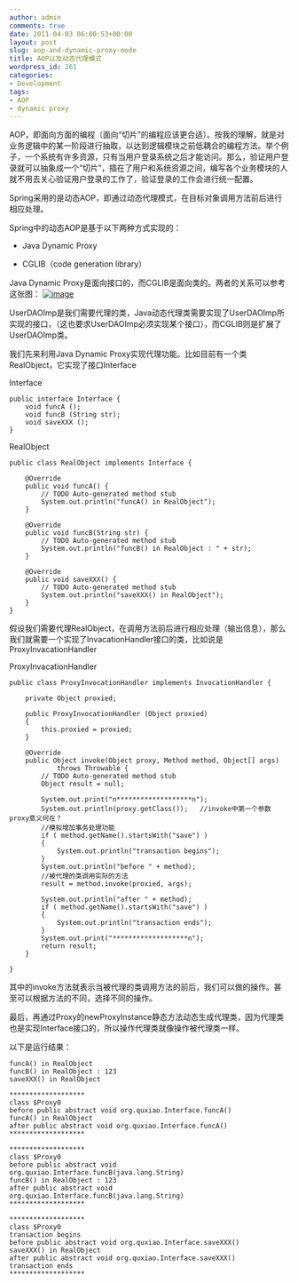 ```yaml
---
author: admin
comments: true
date: 2011-04-03 06:00:53+00:00
layout: post
slug: aop-and-dynamic-proxy-mode
title: AOP以及动态代理模式
wordpress_id: 261
categories:
- Development
tags:
- AOP
- dynamic proxy
---
```


AOP，即面向方面的编程（面向“切片”的编程应该更合适）。按我的理解，就是对业务逻辑中的某一阶段进行抽取，以达到逻辑模块之前低耦合的编程方法。举个例子，一个系统有许多资源，只有当用户登录系统之后才能访问。那么，验证用户登录就可以抽象成一个“切片”，插在了用户和系统资源之间，编写各个业务模块的人就不用去关心验证用户登录的工作了，验证登录的工作会进行统一配置。

Spring采用的是动态AOP，即通过动态代理模式，在目标对象调用方法前后进行相应处理。

Spring中的动态AOP是基于以下两种方式实现的：

	
  * Java Dynamic Proxy

	
  * CGLIB（code generation library）


Java Dynamic Proxy是面向接口的，而CGLIB是面向类的。两者的关系可以参考这张图：
[![image](http://www.qxavier.me/wp-content/uploads/2011/04/image_thumb4.png)](http://www.qxavier.me/wp-content/uploads/2011/04/image4.png)

UserDAOImp是我们需要代理的类，Java动态代理类需要实现了UserDAOImp所实现的接口，（这也要求UserDAOImp必须实现某个接口），而CGLIB则是扩展了UserDAOImp类。

我们先来利用Java Dynamic Proxy实现代理功能。比如目前有一个类RealObject，它实现了接口Interface

Interface

    
    public interface Interface {
    	void funcA ();
    	void funcB (String str);
    	void saveXXX ();
    }


RealObject

    
    public class RealObject implements Interface {
    
    	@Override
    	public void funcA() {
    		// TODO Auto-generated method stub
    		System.out.println("funcA() in RealObject");
    	}
    
    	@Override
    	public void funcB(String str) {
    		// TODO Auto-generated method stub
    		System.out.println("funcB() in RealObject : " + str);
    	}
    
    	@Override
    	public void saveXXX() {
    		// TODO Auto-generated method stub
    		System.out.println("saveXXX() in RealObject");
    	}
    }


假设我们需要代理RealObject，在调用方法前后进行相应处理（输出信息），那么我们就需要一个实现了InvacationHandler接口的类，比如说是ProxyInvacationHandler

ProxyInvacationHandler

    
    public class ProxyInvocationHandler implements InvocationHandler {
    
    	private Object proxied;
    
    	public ProxyInvocationHandler (Object proxied)
    	{
    		this.proxied = proxied;
    	}
    
    	@Override
    	public Object invoke(Object proxy, Method method, Object[] args)
    			throws Throwable {
    		// TODO Auto-generated method stub
    		Object result = null;
    
    		System.out.print("n*******************n");
    		System.out.println(proxy.getClass());	//invoke中第一个参数proxy意义何在？
    		//模拟增加事务处理功能
    		if ( method.getName().startsWith("save") )
    		{
    			System.out.println("transaction begins");
    		}
    		System.out.println("before " + method);
    		//被代理的类调用实际的方法
    		result = method.invoke(proxied, args);
    
    		System.out.println("after " + method);
    		if ( method.getName().startsWith("save") )
    		{
    			System.out.println("transaction ends");
    		}
    		System.out.print("*******************n");
    		return result;
    	}
    
    }


其中的invoke方法就表示当被代理的类调用方法的前后，我们可以做的操作。甚至可以根据方法的不同，选择不同的操作。

最后，再通过Proxy的newProxyInstance静态方法动态生成代理类，因为代理类也是实现Interface接口的，所以操作代理类就像操作被代理类一样。

以下是运行结果：


    funcA() in RealObject
    funcB() in RealObject : 123
    saveXXX() in RealObject

    *******************
    class $Proxy0
    before public abstract void org.quxiao.Interface.funcA()
    funcA() in RealObject
    after public abstract void org.quxiao.Interface.funcA()
    *******************

    *******************
    class $Proxy0
    before public abstract void org.quxiao.Interface.funcB(java.lang.String)
    funcB() in RealObject : 123
    after public abstract void org.quxiao.Interface.funcB(java.lang.String)
    *******************

    *******************
    class $Proxy0
    transaction begins
    before public abstract void org.quxiao.Interface.saveXXX()
    saveXXX() in RealObject
    after public abstract void org.quxiao.Interface.saveXXX()
    transaction ends
    *******************
